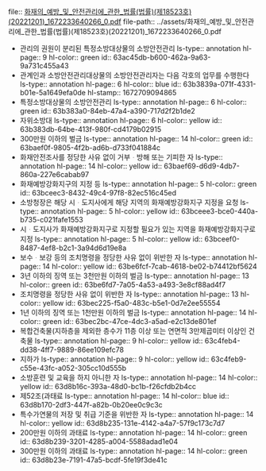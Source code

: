 file:: [화재의_예방_및_안전관리에_관한_법률(법률)(제18523호)(20221201)_1672233640266_0.pdf](../assets/화재의_예방_및_안전관리에_관한_법률(법률)(제18523호)(20221201)_1672233640266_0.pdf)
file-path:: ../assets/화재의_예방_및_안전관리에_관한_법률(법률)(제18523호)(20221201)_1672233640266_0.pdf

- 관리의 권원이 분리된 특정소방대상물의 소방안전관리
  ls-type:: annotation
  hl-page:: 9
  hl-color:: green
  id:: 63ac45db-b600-462a-9a63-9a731c455a43
- 관계인과 소방안전관리대상물의 소방안전관리자는 다음 각호의 업무를 수행한다
  ls-type:: annotation
  hl-page:: 6
  hl-color:: blue
  id:: 63b3839a-071f-4331-b01e-5a1649efa0de
  hl-stamp:: 1672709094865
- 특정소방대상물의 소방안전관리
  ls-type:: annotation
  hl-page:: 6
  hl-color:: green
  id:: 63b383a0-84eb-47a4-a390-717d2f2b1de2
- 자위소방대
  ls-type:: annotation
  hl-page:: 6
  hl-color:: yellow
  id:: 63b383db-64be-413f-980f-cd4179b02915
- 300만원 이하의 벌금
  ls-type:: annotation
  hl-page:: 14
  hl-color:: green
  id:: 63baef0f-9805-4f2b-ad6b-d733f041884c
- 화재안전조사를 정당한 사유 없이 거부ᆞ방해 또는 기피한 자
  ls-type:: annotation
  hl-page:: 14
  hl-color:: yellow
  id:: 63baef69-d6d9-4db7-860a-227e6cabab97
- 화재예방강화지구의 지정 등
  ls-type:: annotation
  hl-page:: 5
  hl-color:: green
  id:: 63bceec3-8432-49c4-97f8-82ec516c45ed
- 소방청장은 해당 시ᆞ도지사에게 해당 지역의 화재예방강화지구 지정을 요청
  ls-type:: annotation
  hl-page:: 5
  hl-color:: yellow
  id:: 63bceee3-bce0-440a-b735-c021fafe1553
- 시ᆞ도지사가 화재예방강화지구로 지정할 필요가 있는 지역을 화재예방강화지구로 지정
  ls-type:: annotation
  hl-page:: 5
  hl-color:: yellow
  id:: 63bceef0-8487-4ef8-b2c1-3a94d6d19e8a
- 보수ᆞ보강 등의 조치명령을 정당한 사유 없이 위반한 자
  ls-type:: annotation
  hl-page:: 14
  hl-color:: yellow
  id:: 63be6fcf-7cab-4618-be02-b74412bf5624
- 3년 이하의 징역 또는 3천만원 이하의 벌금
  ls-type:: annotation
  hl-page:: 13
  hl-color:: green
  id:: 63be6fd7-7a05-4a53-a493-3e8cf88ad4f7
- 조치명령을 정당한 사유 없이 위반한 자
  ls-type:: annotation
  hl-page:: 13
  hl-color:: yellow
  id:: 63bec225-f5a0-483c-b5e1-0d7e2ee55554
- 1년 이하의 징역 또는 1천만원 이하의 벌금
  ls-type:: annotation
  hl-page:: 14
  hl-color:: green
  id:: 63bec2bc-47ce-4dc3-a5ad-e2c13de801ef
- 복합건축물(지하층을 제외한 층수가 11층 이상 또는 연면적 3만제곱미터 이상인 건축물
  ls-type:: annotation
  hl-page:: 9
  hl-color:: yellow
  id:: 63c4feb4-dd38-4ff7-9889-86ee109efc78
- 지하가
  ls-type:: annotation
  hl-page:: 9
  hl-color:: yellow
  id:: 63c4feb9-c55e-43fc-a052-305cc10d555b
- 소방훈련 및 교육을 하지 아니한 자
  ls-type:: annotation
  hl-page:: 14
  hl-color:: yellow
  id:: 63d8b16c-393a-48d0-bc1b-f26cfdb2b4cc
- 제52조(과태료
  ls-type:: annotation
  hl-page:: 14
  hl-color:: blue
  id:: 63d8b170-2df3-447f-a82b-0b20ee0c9c3c
- 특수가연물의 저장 및 취급 기준을 위반한 자
  ls-type:: annotation
  hl-page:: 14
  hl-color:: yellow
  id:: 63d8b235-131e-4142-a4a7-57f9c173c7d7
- 200만원 이하의 과태료
  ls-type:: annotation
  hl-page:: 14
  hl-color:: green
  id:: 63d8b239-3201-4285-a004-5588adad1e04
- 300만원 이하의 과태료
  ls-type:: annotation
  hl-page:: 14
  hl-color:: green
  id:: 63d8b23e-7191-47a5-bcdf-5fe19f3de41c